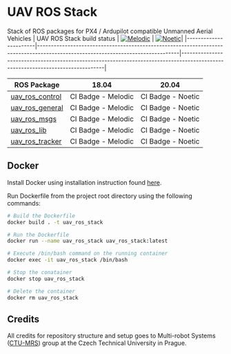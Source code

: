 # UAV ROS Stack
Stack of ROS packages for PX4 / Ardupilot compatible Unmanned Aerial Vehicles
| UAV ROS Stack build status | [![Melodic](https://github.com/lmark1/uav_ros_stack/workflows/Melodic/badge.svg)](https://github.com/lmark1/uav_ros_stack/actions) | [![Noetic](https://github.com/lmark1/uav_ros_stack/workflows/Noetic/badge.svg)](https://github.com/lmark1/uav_ros_stack/actions)|
|-----------------------|---------------------------------------------------------------------------------------------------------------------------------|--------------------------------------------------------------------------------------------------------------------------------|


| ROS Package                                                                               | 18.04  | 20.04|
|-----------------------|---------------------------------------------------------------------------------------------------------------------------------|--------------------------------------------------------------------------------------------------------------------------------|
| [uav_ros_control](https://github.com/lmark1/uav_ros_control)                                       | CI Badge - Melodic | CI Badge - Noetic |
| [uav_ros_general](https://github.com/lmark1/uav_ros_general)                                             | CI Badge - Melodic | CI Badge - Noetic |
| [uav_ros_msgs](https://github.com/lmark1/uav_ros_msgs)                   | CI Badge - Melodic | CI Badge - Noetic |
| [uav_ros_lib](https://github.com/lmark1/uav_ros_lib)                                           | CI Badge - Melodic | CI Badge - Noetic |
| [uav_ros_tracker](https://github.com/lmark1/uav_ros_tracker)                           | CI Badge  - Melodic | CI Badge - Noetic |
## Docker
Install Docker using installation instruction found [here](https://docs.docker.com/engine/install/ubuntu/).

Run Dockerfile from the project root directory using the following commands:
```bash
# Build the Dockerfile
docker build . -t uav_ros_stack

# Run the Dockerfile
docker run --name uav_ros_stack uav_ros_stack:latest

# Execute /bin/bash command on the running container
docker exec -it uav_ros_stack /bin/bash

# Stop the conatainer
docker stop uav_ros_stack

# Delete the container
docker rm uav_ros_stack
```

## Credits

All credits for repository structure and setup goes to Multi-robot Systems ([CTU-MRS](https://github.com/ctu-mrs)) group at the Czech Technical University in Prague.
